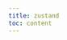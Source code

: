 ```yaml
---
title: zustand
toc: content
---
```


<code title="基础使用" src="../../playground/zustand-examples/BearCard.tsx"></code>
